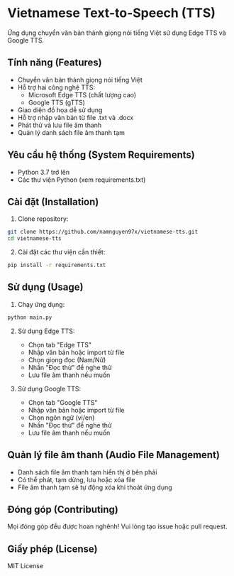 # Vietnamese Text-to-Speech (TTS)

Ứng dụng chuyển văn bản thành giọng nói tiếng Việt sử dụng Edge TTS và Google TTS.

## Tính năng (Features)

- Chuyển văn bản thành giọng nói tiếng Việt
- Hỗ trợ hai công nghệ TTS:
  - Microsoft Edge TTS (chất lượng cao)
  - Google TTS (gTTS)
- Giao diện đồ họa dễ sử dụng
- Hỗ trợ nhập văn bản từ file .txt và .docx
- Phát thử và lưu file âm thanh
- Quản lý danh sách file âm thanh tạm

## Yêu cầu hệ thống (System Requirements)

- Python 3.7 trở lên
- Các thư viện Python (xem requirements.txt)

## Cài đặt (Installation)

1. Clone repository:
```bash
git clone https://github.com/namnguyen97x/vietnamese-tts.git
cd vietnamese-tts
```

2. Cài đặt các thư viện cần thiết:
```bash
pip install -r requirements.txt
```

## Sử dụng (Usage)

1. Chạy ứng dụng:
```bash
python main.py
```

2. Sử dụng Edge TTS:
   - Chọn tab "Edge TTS"
   - Nhập văn bản hoặc import từ file
   - Chọn giọng đọc (Nam/Nữ)
   - Nhấn "Đọc thử" để nghe thử
   - Lưu file âm thanh nếu muốn

3. Sử dụng Google TTS:
   - Chọn tab "Google TTS"
   - Nhập văn bản hoặc import từ file
   - Chọn ngôn ngữ (vi/en)
   - Nhấn "Đọc thử" để nghe thử
   - Lưu file âm thanh nếu muốn

## Quản lý file âm thanh (Audio File Management)

- Danh sách file âm thanh tạm hiển thị ở bên phải
- Có thể phát, tạm dừng, lưu hoặc xóa file
- File âm thanh tạm sẽ tự động xóa khi thoát ứng dụng

## Đóng góp (Contributing)

Mọi đóng góp đều được hoan nghênh! Vui lòng tạo issue hoặc pull request.

## Giấy phép (License)

MIT License 